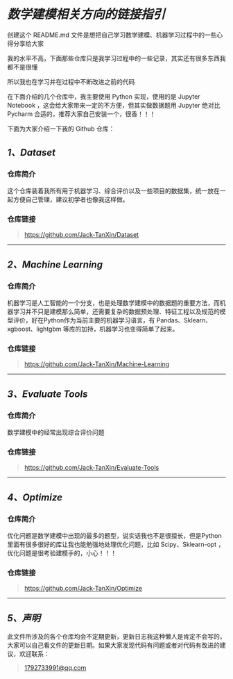 # ***数学建模相关方向的链接指引***


创建这个 README.md 文件是想把自己学习数学建模、机器学习过程中的一些心得分享给大家

我的水平不高，下面那些仓库只是我学习过程中的一些记录，其实还有很多东西我都不是很懂

所以我也在学习并在过程中不断改进之前的代码

在下面介绍的几个仓库中，我主要使用 Python 实现，使用的是 Jupyter Notebook ，这会给大家带来一定的不方便，但其实做数据题用 Jupyter 绝对比 Pycharm 合适的，推荐大家自己安装一个，很香！！！

下面为大家介绍一下我的 Github 仓库：

## ***1、Dataset***

### **仓库简介**
这个仓库装着我所有用于机器学习、综合评价以及一些项目的数据集，统一放在一起方便自己管理，建议初学者也像我这样做。

### **仓库链接**
>https://github.com/Jack-TanXin/Dataset

---

## ***2、Machine Learning***

### **仓库简介**
机器学习是人工智能的一个分支，也是处理数学建模中的数据题的重要方法，而机器学习并不只是建模那么简单，还需要复杂的数据预处理、特征工程以及规范的模型评价，好在Python作为当前主要的机器学习语言，有 Pandas、Sklearn、xgboost、lightgbm 等库的加持，机器学习也变得简单了起来。

### **仓库链接**
>https://github.com/Jack-TanXin/Machine-Learning

---

## ***3、Evaluate Tools***

### **仓库简介**
数学建模中的经常出现综合评价问题

### **仓库链接**
>https://github.com/Jack-TanXin/Evaluate-Tools

---

## ***4、Optimize***

### **仓库简介**
优化问题是数学建模中出现的最多的题型，说实话我也不是很擅长，但是Python里面有很多很好的库让我也能勉强地处理优化问题，比如 Scipy、Sklearn-opt ，优化问题是很考验建模手的，小心！！！

### **仓库链接**
>https://github.com/Jack-TanXin/Optimize

---

## ***5、声明***

此文件所涉及的各个仓库均会不定期更新，更新日志我这种懒人是肯定不会写的，大家可以自己看文件的更新日期。如果大家发现代码有问题或者对代码有改进的建议，欢迎联系：

>1792733991@qq.com
